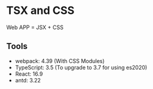 # TSX and CSS

Web APP = JSX + CSS

## Tools

- webpack: 4.39 (With CSS Modules)
- TypeScript: 3.5 (To upgrade to 3.7 for using es2020)
- React: 16.9
- antd: 3.22
